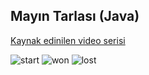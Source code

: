 ## Mayın Tarlası (Java)
[Kaynak edinilen video serisi](https://www.youtube.com/watch?v=pL3o3I6rFM4&list=PLNflnjs8DcT8hM0-qzgtGoVrkjZTdi_kN)

![start](https://github.com/selcukdinc/JavaMineSweeper/assets/149238218/717e4239-d23d-4ed0-a7cb-fbe0390e818b)
![won](https://github.com/selcukdinc/JavaMineSweeper/assets/149238218/f10c54f8-79df-4027-8d42-9238263a40ea)
![lost](https://github.com/selcukdinc/JavaMineSweeper/assets/149238218/f30b5302-921c-4f7e-b3cb-367fa76714b6)
